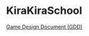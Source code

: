 # KiraKiraSchool

[Game Design Document (GDD)](https://docs.google.com/document/d/1DezB452UXJKx70FuJLps4I--XwGuMqiM4TmrgbIdKw0/edit?usp=sharing)
